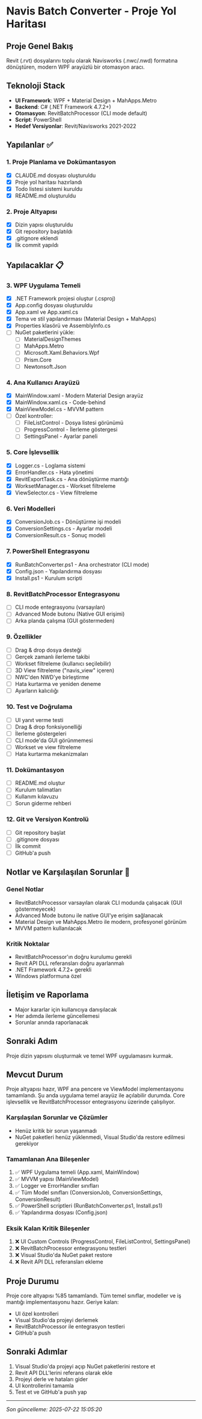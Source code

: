 # Navis Batch Converter - Proje Yol Haritası

## Proje Genel Bakış
Revit (.rvt) dosyalarını toplu olarak Navisworks (.nwc/.nwd) formatına dönüştüren, modern WPF arayüzlü bir otomasyon aracı.

## Teknoloji Stack
- **UI Framework**: WPF + Material Design + MahApps.Metro
- **Backend**: C# (.NET Framework 4.7.2+)
- **Otomasyon**: RevitBatchProcessor (CLI mode default)
- **Script**: PowerShell
- **Hedef Versiyonlar**: Revit/Navisworks 2021-2022

## Yapılanlar ✅

### 1. Proje Planlama ve Dokümantasyon
- [x] CLAUDE.md dosyası oluşturuldu
- [x] Proje yol haritası hazırlandı
- [x] Todo listesi sistemi kuruldu
- [x] README.md oluşturuldu

### 2. Proje Altyapısı
- [x] Dizin yapısı oluşturuldu
- [x] Git repository başlatıldı
- [x] .gitignore eklendi
- [x] İlk commit yapıldı

## Yapılacaklar 📋

### 3. WPF Uygulama Temeli
- [x] .NET Framework projesi oluştur (.csproj)
- [x] App.config dosyası oluşturuldu
- [x] App.xaml ve App.xaml.cs
- [x] Tema ve stil yapılandırması (Material Design + MahApps)
- [x] Properties klasörü ve AssemblyInfo.cs
- [ ] NuGet paketlerini yükle:
  - [ ] MaterialDesignThemes
  - [ ] MahApps.Metro
  - [ ] Microsoft.Xaml.Behaviors.Wpf
  - [ ] Prism.Core
  - [ ] Newtonsoft.Json

### 4. Ana Kullanıcı Arayüzü
- [x] MainWindow.xaml - Modern Material Design arayüz
- [x] MainWindow.xaml.cs - Code-behind
- [x] MainViewModel.cs - MVVM pattern
- [ ] Özel kontroller:
  - [ ] FileListControl - Dosya listesi görünümü
  - [ ] ProgressControl - İlerleme göstergesi
  - [ ] SettingsPanel - Ayarlar paneli

### 5. Core İşlevsellik
- [x] Logger.cs - Loglama sistemi
- [x] ErrorHandler.cs - Hata yönetimi
- [x] RevitExportTask.cs - Ana dönüştürme mantığı
- [x] WorksetManager.cs - Workset filtreleme
- [x] ViewSelector.cs - View filtreleme

### 6. Veri Modelleri
- [x] ConversionJob.cs - Dönüştürme işi modeli
- [x] ConversionSettings.cs - Ayarlar modeli
- [x] ConversionResult.cs - Sonuç modeli

### 7. PowerShell Entegrasyonu
- [x] RunBatchConverter.ps1 - Ana orchestrator (CLI mode)
- [x] Config.json - Yapılandırma dosyası
- [x] Install.ps1 - Kurulum scripti

### 8. RevitBatchProcessor Entegrasyonu
- [ ] CLI mode entegrasyonu (varsayılan)
- [ ] Advanced Mode butonu (Native GUI erişimi)
- [ ] Arka planda çalışma (GUI göstermeden)

### 9. Özellikler
- [ ] Drag & drop dosya desteği
- [ ] Gerçek zamanlı ilerleme takibi
- [ ] Workset filtreleme (kullanıcı seçilebilir)
- [ ] 3D View filtreleme ("navis_view" içeren)
- [ ] NWC'den NWD'ye birleştirme
- [ ] Hata kurtarma ve yeniden deneme
- [ ] Ayarların kalıcılığı

### 10. Test ve Doğrulama
- [ ] UI yanıt verme testi
- [ ] Drag & drop fonksiyonelliği
- [ ] İlerleme göstergeleri
- [ ] CLI mode'da GUI görünmemesi
- [ ] Workset ve view filtreleme
- [ ] Hata kurtarma mekanizmaları

### 11. Dokümantasyon
- [ ] README.md oluştur
- [ ] Kurulum talimatları
- [ ] Kullanım kılavuzu
- [ ] Sorun giderme rehberi

### 12. Git ve Versiyon Kontrolü
- [ ] Git repository başlat
- [ ] .gitignore dosyası
- [ ] İlk commit
- [ ] GitHub'a push

## Notlar ve Karşılaşılan Sorunlar 📝

### Genel Notlar
- RevitBatchProcessor varsayılan olarak CLI modunda çalışacak (GUI göstermeyecek)
- Advanced Mode butonu ile native GUI'ye erişim sağlanacak
- Material Design ve MahApps.Metro ile modern, profesyonel görünüm
- MVVM pattern kullanılacak

### Kritik Noktalar
- RevitBatchProcessor'ın doğru kurulumu gerekli
- Revit API DLL referansları doğru ayarlanmalı
- .NET Framework 4.7.2+ gerekli
- Windows platformuna özel

## İletişim ve Raporlama
- Major kararlar için kullanıcıya danışılacak
- Her adımda ilerleme güncellemesi
- Sorunlar anında raporlanacak

## Sonraki Adım
Proje dizin yapısını oluşturmak ve temel WPF uygulamasını kurmak.

## Mevcut Durum
Proje altyapısı hazır, WPF ana pencere ve ViewModel implementasyonu tamamlandı. Şu anda uygulama temel arayüz ile açılabilir durumda. Core işlevsellik ve RevitBatchProcessor entegrasyonu üzerinde çalışılıyor.

### Karşılaşılan Sorunlar ve Çözümler
- Henüz kritik bir sorun yaşanmadı
- NuGet paketleri henüz yüklenmedi, Visual Studio'da restore edilmesi gerekiyor

### Tamamlanan Ana Bileşenler
1. ✅ WPF Uygulama temeli (App.xaml, MainWindow)
2. ✅ MVVM yapısı (MainViewModel)
3. ✅ Logger ve ErrorHandler sınıfları
4. ✅ Tüm Model sınıfları (ConversionJob, ConversionSettings, ConversionResult)
5. ✅ PowerShell scriptleri (RunBatchConverter.ps1, Install.ps1)
6. ✅ Yapılandırma dosyası (Config.json)

### Eksik Kalan Kritik Bileşenler
1. ❌ UI Custom Controls (ProgressControl, FileListControl, SettingsPanel)
2. ❌ RevitBatchProcessor entegrasyonu testleri
3. ❌ Visual Studio'da NuGet paket restore
4. ❌ Revit API DLL referansları ekleme

## Proje Durumu
Proje core altyapısı %85 tamamlandı. Tüm temel sınıflar, modeller ve iş mantığı implementasyonu hazır. Geriye kalan:
- UI özel kontrolleri
- Visual Studio'da projeyi derlemek
- RevitBatchProcessor ile entegrasyon testleri
- GitHub'a push

## Sonraki Adımlar
1. Visual Studio'da projeyi açıp NuGet paketlerini restore et
2. Revit API DLL'lerini referans olarak ekle
3. Projeyi derle ve hataları gider
4. UI kontrollerini tamamla
5. Test et ve GitHub'a push yap

---
*Son güncelleme: 2025-07-22 15:05:20*